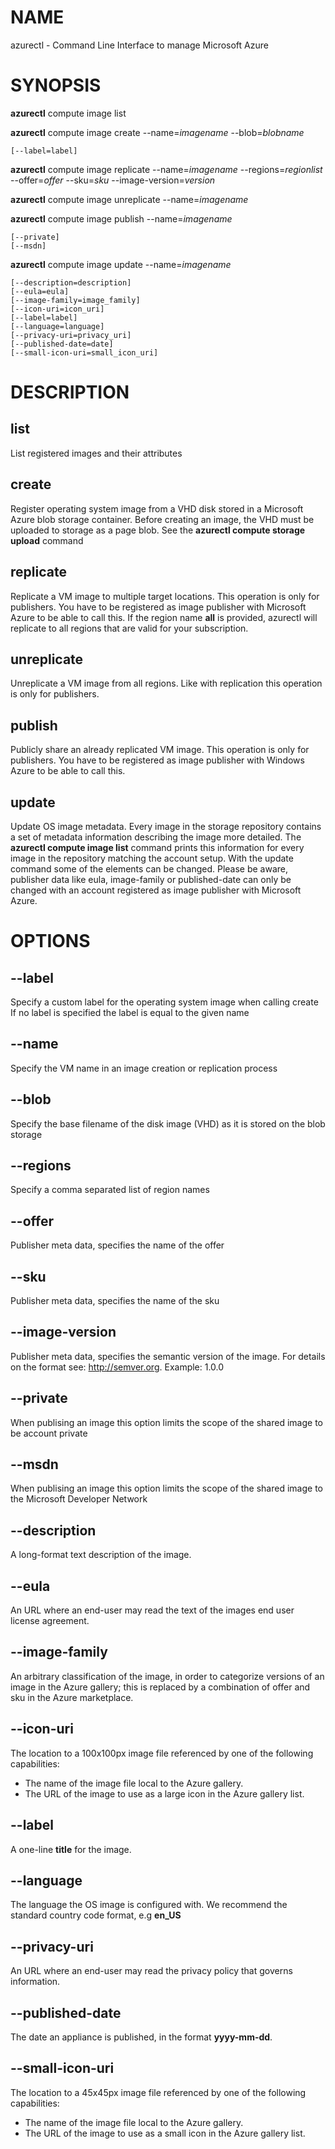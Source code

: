 # NAME

azurectl - Command Line Interface to manage Microsoft Azure

# SYNOPSIS

__azurectl__ compute image list

__azurectl__ compute image create --name=*imagename* --blob=*blobname*

    [--label=label]

__azurectl__ compute image replicate --name=*imagename* --regions=*regionlist* --offer=*offer* --sku=*sku* --image-version=*version*

__azurectl__ compute image unreplicate --name=*imagename*

__azurectl__ compute image publish --name=*imagename*

    [--private]
    [--msdn]

__azurectl__ compute image update --name=*imagename*

    [--description=description]
    [--eula=eula]
    [--image-family=image_family]
    [--icon-uri=icon_uri]
    [--label=label]
    [--language=language]
    [--privacy-uri=privacy_uri]
    [--published-date=date]
    [--small-icon-uri=small_icon_uri]

# DESCRIPTION

## __list__

List registered images and their attributes

## __create__

Register operating system image from a VHD disk stored in a Microsoft Azure blob storage container. Before creating an image, the VHD must be uploaded to storage as a page blob. See the __azurectl compute storage upload__ command

## __replicate__

Replicate a VM image to multiple target locations. This operation is only for publishers. You have to be registered as image publisher with Microsoft Azure to be able to call this. If the region name __all__ is provided, azurectl will replicate to all regions that are valid for your subscription.

## __unreplicate__

Unreplicate a VM image from all regions. Like with replication this operation is only for publishers.

## __publish__

Publicly share an already replicated VM image. This operation is only for publishers. You have to be registered as image publisher with Windows Azure to be able to call this.

## __update__

Update OS image metadata. Every image in the storage repository contains a set of metadata information describing the image more detailed. The __azurectl compute image list__ command prints this information for every image in the repository matching the account setup. With the update command some of the elements can be changed. Please be aware, publisher data like eula, image-family or published-date can only be changed with an account registered as image publisher with Microsoft Azure.

# OPTIONS

## __--label__

Specify a custom label for the operating system image when calling create If no label is specified the label is equal to the given name

## __--name__

Specify the VM name in an image creation or replication process

## __--blob__

Specify the base filename of the disk image (VHD) as it is stored on the blob storage

## __--regions__

Specify a comma separated list of region names

## __--offer__

Publisher meta data, specifies the name of the offer

## __--sku__

Publisher meta data, specifies the name of the sku

## __--image-version__

Publisher meta data, specifies the semantic version of the image. For details on the format see: http://semver.org. Example: 1.0.0

## __--private__

When publising an image this option limits the scope of the shared image to be account private

## __--msdn__

When publising an image this option limits the scope of the shared image to the Microsoft Developer Network

## __--description__

A long-format text description of the image.

## __--eula__

An URL where an end-user may read the text of the images end user license agreement.

## __--image-family__

An arbitrary classification of the image, in order to categorize versions of an image in the Azure gallery; this is replaced by a combination of offer and sku in the Azure marketplace.

## __--icon-uri__

The location to a 100x100px image file referenced by one of the following capabilities:

* The name of the image file local to the Azure gallery.
* The URL of the image to use as a large icon in the Azure gallery list.

## __--label__

A one-line __title__ for the image.

## __--language__

The language the OS image is configured with. We recommend the standard country code format, e.g __en_US__

## __--privacy-uri__

An URL where an end-user may read the privacy policy that governs information.

## __--published-date__

The date an appliance is published, in the format __yyyy-mm-dd__.

## __--small-icon-uri__

The location to a 45x45px image file referenced by one of the following capabilities:

* The name of the image file local to the Azure gallery.
* The URL of the image to use as a small icon in the Azure gallery list.
